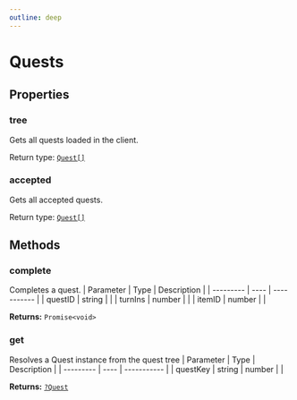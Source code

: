 ```yaml
---
outline: deep
---
```

# Quests





## Properties

### tree <Badge text="getter" />
Gets all quests loaded in the client.


Return type: <code><a href="/api/struct/quest">Quest[]</a></code>

### accepted <Badge text="getter" />
Gets all accepted quests.


Return type: <code><a href="/api/struct/quest">Quest[]</a></code>

## Methods

### complete
Completes a quest.
| Parameter | Type | Description |
| --------- | ---- | ----------- |
| questID | string |  |
| turnIns | number |  |
| itemID | number |  |



**Returns:** `Promise<void>` 

### get
Resolves a Quest instance from the quest tree
| Parameter | Type | Description |
| --------- | ---- | ----------- |
| questKey | string \| number |  |



**Returns:** <code><a href="/api/struct/quest">?Quest</a></code> 